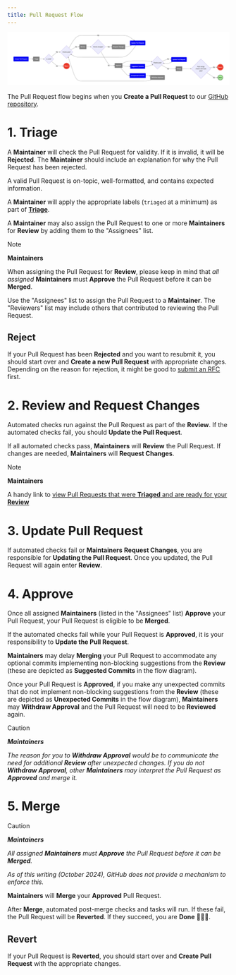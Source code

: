 ```yaml
---
title: Pull Request Flow
---
```

![Blue: Contributor responsibility  <br/>Gray: Maintainer responsibility](../../figures/contributing/pull_request_flow.png)


The Pull Request flow begins when you **Create a Pull Request** to our [GitHub repository](https://github.com/thousandbrainsproject/tbp.monty/pulls).

# 1. Triage

A **Maintainer** will check the Pull Request for validity. If it is invalid, it will be **Rejected**. The **Maintainer** should include an explanation for why the Pull Request has been rejected.

A valid Pull Request is on-topic, well-formatted, and contains expected information.

A **Maintainer** will apply the appropriate labels (`triaged` at a minimum) as part of **[Triage](../guides-for-maintainers/triage.md#pull-request-triage)**.

A **Maintainer** may also assign the Pull Request to one or more **Maintainers** for **Review** by adding them to the "Assignees" list.

> [!NOTE]
> **Maintainers**
>
> When assigning the Pull Request for **Review**, please keep in mind that _all assigned_ **Maintainers** must **Approve** the Pull Request before it can be **Merged**.
>
> Use the "Assignees" list to assign the Pull Request to a **Maintainer**. The "Reviewers" list may include others that contributed to reviewing the Pull Request.

## Reject

If your Pull Request has been **Rejected** and you want to resubmit it, you should start over and **Create a new Pull Request** with appropriate changes. Depending on the reason for rejection, it might be good to [submit an RFC](../request-for-comments-rfc.md) first.

# 2. Review and Request Changes

Automated checks run against the Pull Request as part of the **Review**. If the automated checks fail, you should **Update the Pull Request**.

If all automated checks pass, **Maintainers** will **Review** the Pull Request. If changes are needed, **Maintainers** will **Request Changes**.

> [!NOTE]
> **Maintainers**
>
> A handy link to [view Pull Requests that were **Triaged** and are ready for your **Review**](https://github.com/thousandbrainsproject/tbp.monty/pulls?q=is%3Aopen+is%3Apr+label%3Atriaged+review-requested%3A@me)

# 3. Update Pull Request

If automated checks fail or **Maintainers** **Request Changes**, you are responsible for **Updating the Pull Request**. Once you updated, the Pull Request will again enter **Review**.

# 4. Approve

Once all assigned **Maintainers** (listed in the "Assignees" list) **Approve** your Pull Request, your Pull Request is eligible to be **Merged**.

If the automated checks fail while your Pull Request is **Approved**, it is your responsibility to **Update the Pull Request**.

**Maintainers** may delay **Merging** your Pull Request to accommodate any optional commits implementing non-blocking suggestions from the **Review** (these are depicted as **Suggested Commits** in the flow diagram).

Once your Pull Request is **Approved**, if you make any unexpected commits that do not implement non-blocking suggestions from the **Review** (these are depicted as **Unexpected Commits** in the flow diagram), **Maintainers** may **Withdraw Approval** and the Pull Request will need to be **Reviewed** again.

> [!CAUTION]
> _**Maintainers**_
>
> _The reason for you to **Withdraw Approval** would be to communicate the need for additional **Review** after unexpected changes. If you do not **Withdraw Approval**, other **Maintainers** may interpret the Pull Request as **Approved** and merge it._

# 5. Merge

> [!CAUTION]
> _**Maintainers**_
>
> _All assigned **Maintainers** must **Approve** the Pull Request before it can be **Merged**._
>
> _As of this writing (October 2024), GitHub does not provide a mechanism to enforce this._

**Maintainers** will **Merge** your **Approved** Pull Request.

After **Merge**, automated post-merge checks and tasks will run. If these fail, the Pull Request will be **Reverted**. If they succeed, you are **Done** 🥳🎉🎊.

## Revert

If your Pull Request is **Reverted**, you should start over and **Create Pull Request** with the appropriate changes.